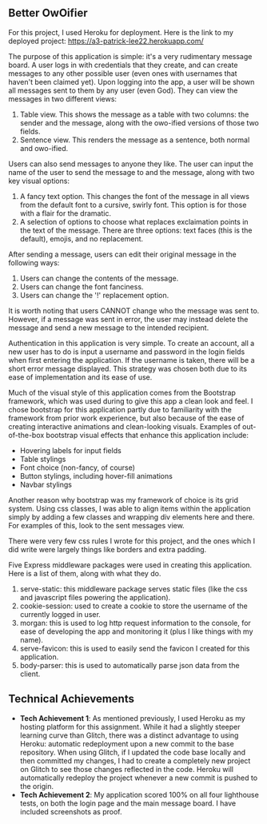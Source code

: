 ## Better OwOifier

For this project, I used Heroku for deployment. Here is the link to my deployed project: https://a3-patrick-lee22.herokuapp.com/

The purpose of this application is simple: it's a very rudimentary message board. A user logs in with credentials that they create, and can create messages to any other possible user (even ones with usernames that haven't been claimed yet).
Upon logging into the app, a user will be shown all messages sent to them by any user (even God). They can view the messages in two different views:

1. Table view. This shows the message as a table with two columns: the sender and the message, along with the owo-ified versions of those two fields.
2. Sentence view. This renders the message as a sentence, both normal and owo-ified.

Users can also send messages to anyone they like. The user can input the name of the user to send the message to and the message, along with two key visual options:

1. A fancy text option. This changes the font of the message in all views from the default font to a cursive, swirly font. This option is for those with a flair for the dramatic.
2. A selection of options to choose what replaces exclaimation points in the text of the message. There are three options: text faces (this is the default), emojis, and no replacement.

After sending a message, users can edit their original message in the following ways:

1. Users can change the contents of the message.
2. Users can change the font fanciness.
3. Users can change the '!' replacement option.

It is worth noting that users CANNOT change who the message was sent to. However, if a message was sent in error, the user may instead delete the message and send a new message to the intended recipient.

Authentication in this application is very simple. To create an account, all a new user has to do is input a username and password in the login fields when first entering the application. If the username is taken, there will be a short error message displayed.
This strategy was chosen both due to its ease of implementation and its ease of use.

Much of the visual style of this application comes from the Bootstrap framework, which was used during to give this app a clean look and feel. I chose bootstrap for this application partly due to familiarity with the framework from prior work experience, but also because of the ease of creating interactive animations and clean-looking visuals. Examples of out-of-the-box bootstrap visual effects that enhance this application include:

- Hovering labels for input fields
- Table stylings
- Font choice (non-fancy, of course)
- Button stylings, including hover-fill animations
- Navbar stylings

Another reason why bootstrap was my framework of choice is its grid system. Using css classes, I was able to align items within the application simply by adding a few classes and wrapping div elements here and there. For examples of this, look to the sent messages view.

There were very few css rules I wrote for this project, and the ones which I did write were largely things like borders and extra padding.

Five Express middleware packages were used in creating this application. Here is a list of them, along with what they do.

1. serve-static: this middleware package serves static files (like the css and javascript files powering the application).
2. cookie-session: used to create a cookie to store the username of the currently logged in user.
3. morgan: this is used to log http request information to the console, for ease of developing the app and monitoring it (plus I like things with my name).
4. serve-favicon: this is used to easily send the favicon I created for this application.
5. body-parser: this is used to automatically parse json data from the client.

## Technical Achievements
- **Tech Achievement 1**: As mentioned previously, I used Heroku as my hosting platform for this assignment. While it had a slightly steeper learning curve than Glitch, there was a distinct advantage to using Heroku: automatic redeployment upon a new commit to the base repository. When using Glitch, if I updated the code base locally and then committed my changes, I had to create a completely new project on Glitch to see those changes reflected in the code. Heroku will automatically redeploy the project whenever a new commit is pushed to the origin.
- **Tech Achievement 2**: My application scored 100% on all four lighthouse tests, on both the login page and the main message board. I have included screenshots as proof.